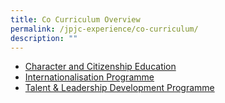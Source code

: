 ```yaml
---
title: Co Curriculum Overview
permalink: /jpjc-experience/co-curriculum/
description: ""
---
```

<ul>
	<li><a href="/jpjc-experience/co-curriculum/cce/overview/">Character and Citizenship Education</a></li>
	<li><a href="/jpjc-experience/co-curriculum/internationalisation-programme/">Internationalisation Programme</a></li>
	<li><a href="/jpjc-experience/co-curriculum/talent-and-leadership/overview/">Talent & Leadership Development Programme</a></li>
